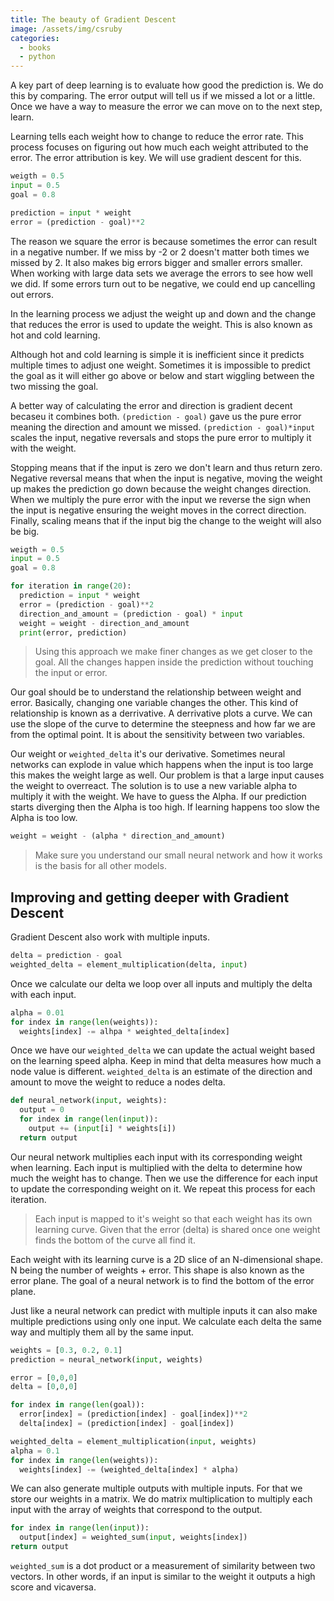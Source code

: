 ```yaml
---
title: The beauty of Gradient Descent
image: /assets/img/csruby
categories:
  - books
  - python
---
```


A key part of deep learning is to evaluate how good the prediction is. We do
this by comparing. The error output will tell us if we missed a lot or a little.
Once we have a way to measure the error we can move on to the next step, learn.

Learning tells each weight how to change to reduce the error rate. This process
focuses on figuring out how much each weight attributed to the error. The error
attribution is key. We will use gradient descent for this.

```python
weigth = 0.5
input = 0.5
goal = 0.8

prediction = input * weight
error = (prediction - goal)**2
```

The reason we square the error is because sometimes the error can result in a
negative number. If we miss by -2 or 2 doesn't matter both times we missed by 2.
It also makes big errors bigger and smaller errors smaller. When working with
large data sets we average the errors to see how well we did. If some errors
turn out to be negative, we could end up cancelling out errors.

In the learning process we adjust the weight up and down and the change that
reduces the error is used to update the weight. This is also known as hot and
cold learning.

Although hot and cold learning is simple it is inefficient since it predicts
multiple times to adjust one weight. Sometimes it is impossible to predict the
goal as it will either go above or below and start wiggling between the two
missing the goal.

A better way of calculating the error and direction is gradient decent becaseu
it combines both. `(prediction - goal)` gave us the pure error meaning the
direction and amount we missed. `(prediction - goal)*input` scales the input,
negative reversals and stops the pure error to multiply it with the weight.

Stopping means that if the input is zero we don't learn and thus return zero.
Negative reversal means that when the input is negative, moving the weight up
makes the prediction go down because the weight changes direction. When we
multiply the pure error with the input we reverse the sign when the input is
negative ensuring the weight moves in the correct direction. Finally, scaling
means that if the input big the change to the weight will also be big.

```python
weigth = 0.5
input = 0.5
goal = 0.8

for iteration in range(20):
  prediction = input * weight
  error = (prediction - goal)**2
  direction_and_amount = (prediction - goal) * input
  weight = weight - direction_and_amount
  print(error, prediction)
```

> Using this approach we make finer changes as we get closer to the goal. All
> the changes happen inside the prediction without touching the input or error.

Our goal should be to understand the relationship between weight and error.
Basically, changing one variable changes the other. This kind of relationship is
known as a derrivative. A derrivative plots a curve. We can use the slope of the
curve to determine the steepness and how far we are from the optimal point. It
is about the sensitivity between two variables.

Our weight or `weighted_delta` it's our derivative. Sometimes neural networks
can explode in value which happens when the input is too large this makes the
weight large as well. Our problem is that a large input causes the weight to
overreact. The solution is to use a new variable alpha to multiply it with the
weight. We have to guess the Alpha. If our prediction starts diverging then the
Alpha is too high. If learning happens too slow the Alpha is too low.

```python
weight = weight - (alpha * direction_and_amount)
```

> Make sure you understand our small neural network and how it works is the
> basis for all other models.

## Improving and getting deeper with Gradient Descent

Gradient Descent also work with multiple inputs.

```python
delta = prediction - goal
weighted_delta = element_multiplication(delta, input)
```

Once we calculate our delta we loop over all inputs and multiply the delta with
each input.

```python
alpha = 0.01
for index in range(len(weights)):
  weights[index] -= alhpa * weighted_delta[index]
```

Once we have our `weighted_delta` we can update the actual weight based on the
learning speed alpha. Keep in mind that delta measures how much a node value is
different. `weighted_delta` is an estimate of the direction and amount to move
the weight to reduce a nodes delta.

```python
def neural_network(input, weights):
  output = 0
  for index in range(len(input)):
    output += (input[i] * weights[i])
  return output
```

Our neural network multiplies each input with its corresponding weight when
learning. Each input is multiplied with the delta to determine how much the
weight has to change. Then we use the difference for each input to update the
corresponding weight on it. We repeat this process for each iteration.

> Each input is mapped to it's weight so that each weight has its own learning
> curve. Given that the error (delta) is shared once one weight finds the
> bottom of the curve all find it.

Each weight with its learning curve is a 2D slice of an N-dimensional shape. N
being the number of weights + error. This shape is also known as the error
plane. The goal of a neural network is to find the bottom of the error plane.

Just like a neural network can predict with multiple inputs it can also make
multiple predictions using only one input. We calculate each delta the same way
and multiply them all by the same input.

```python
weights = [0.3, 0.2, 0.1]
prediction = neural_network(input, weights)

error = [0,0,0]
delta = [0,0,0]

for index in range(len(goal)):
  error[index] = (prediction[index] - goal[index])**2
  delta[index] = (prediction[index] - goal[index])

weighted_delta = element_multiplication(input, weights)
alpha = 0.1
for index in range(len(weights)):
  weights[index] -= (weighted_delta[index] * alpha)
```

We can also generate multiple outputs with multiple inputs. For that we store
our weights in a matrix. We do matrix multiplication to multiply each input
with the array of weights that correspond to the output.

```python
for index in range(len(input)):
  output[index] = weighted_sum(input, weights[index])
return output
```

`weighted_sum` is a dot product or a measurement of similarity between two
vectors. In other words, if an input is similar to the weight it outputs a high
score and vicaversa.

